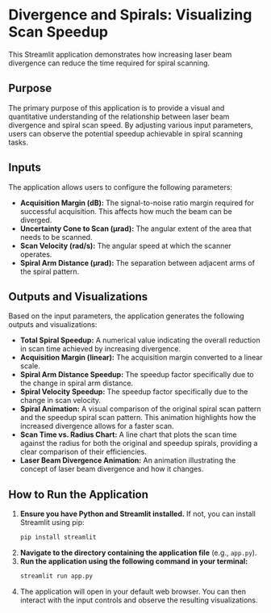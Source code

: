 # Divergence and Spirals: Visualizing Scan Speedup

This Streamlit application demonstrates how increasing laser beam divergence can reduce the time required for spiral scanning.

## Purpose

The primary purpose of this application is to provide a visual and quantitative understanding of the relationship between laser beam divergence and spiral scan speed. By adjusting various input parameters, users can observe the potential speedup achievable in spiral scanning tasks.

## Inputs

The application allows users to configure the following parameters:

-   **Acquisition Margin (dB):** The signal-to-noise ratio margin required for successful acquisition. This affects how much the beam can be diverged.
-   **Uncertainty Cone to Scan (µrad):** The angular extent of the area that needs to be scanned.
-   **Scan Velocity (rad/s):** The angular speed at which the scanner operates.
-   **Spiral Arm Distance (µrad):** The separation between adjacent arms of the spiral pattern.

## Outputs and Visualizations

Based on the input parameters, the application generates the following outputs and visualizations:

-   **Total Spiral Speedup:** A numerical value indicating the overall reduction in scan time achieved by increasing divergence.
-   **Acquisition Margin (linear):** The acquisition margin converted to a linear scale.
-   **Spiral Arm Distance Speedup:** The speedup factor specifically due to the change in spiral arm distance.
-   **Spiral Velocity Speedup:** The speedup factor specifically due to the change in scan velocity.
-   **Spiral Animation:** A visual comparison of the original spiral scan pattern and the speedup spiral scan pattern. This animation highlights how the increased divergence allows for a faster scan.
-   **Scan Time vs. Radius Chart:** A line chart that plots the scan time against the radius for both the original and speedup spirals, providing a clear comparison of their efficiencies.
-   **Laser Beam Divergence Animation:** An animation illustrating the concept of laser beam divergence and how it changes.

## How to Run the Application

1.  **Ensure you have Python and Streamlit installed.** If not, you can install Streamlit using pip:
    ```bash
    pip install streamlit
    ```
2.  **Navigate to the directory containing the application file** (e.g., `app.py`).
3.  **Run the application using the following command in your terminal:**
    ```bash
    streamlit run app.py
    ```
4.  The application will open in your default web browser. You can then interact with the input controls and observe the resulting visualizations.